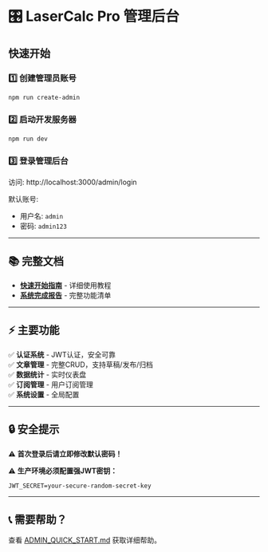 # 🎛️ LaserCalc Pro 管理后台

## 快速开始

### 1️⃣ 创建管理员账号

```bash
npm run create-admin
```

### 2️⃣ 启动开发服务器

```bash
npm run dev
```

### 3️⃣ 登录管理后台

访问: http://localhost:3000/admin/login

默认账号:
- 用户名: `admin`
- 密码: `admin123`

---

## 📚 完整文档

- **[快速开始指南](./ADMIN_QUICK_START.md)** - 详细使用教程
- **[系统完成报告](./ADMIN_SYSTEM_COMPLETE.md)** - 完整功能清单

---

## ⚡ 主要功能

✅ **认证系统** - JWT认证，安全可靠  
✅ **文章管理** - 完整CRUD，支持草稿/发布/归档  
✅ **数据统计** - 实时仪表盘  
✅ **订阅管理** - 用户订阅管理  
✅ **系统设置** - 全局配置

---

## 🔒 安全提示

⚠️ **首次登录后请立即修改默认密码！**

⚠️ **生产环境必须配置强JWT密钥：**
```env
JWT_SECRET=your-secure-random-secret-key
```

---

## 📞 需要帮助？

查看 [ADMIN_QUICK_START.md](./ADMIN_QUICK_START.md) 获取详细帮助。


























